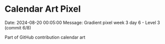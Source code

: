 # Calendar Art Pixel

Date: 2024-08-20 00:05:00
Message: Gradient pixel week 3 day 6 - Level 3 (commit 6/8)

Part of GitHub contribution calendar art

